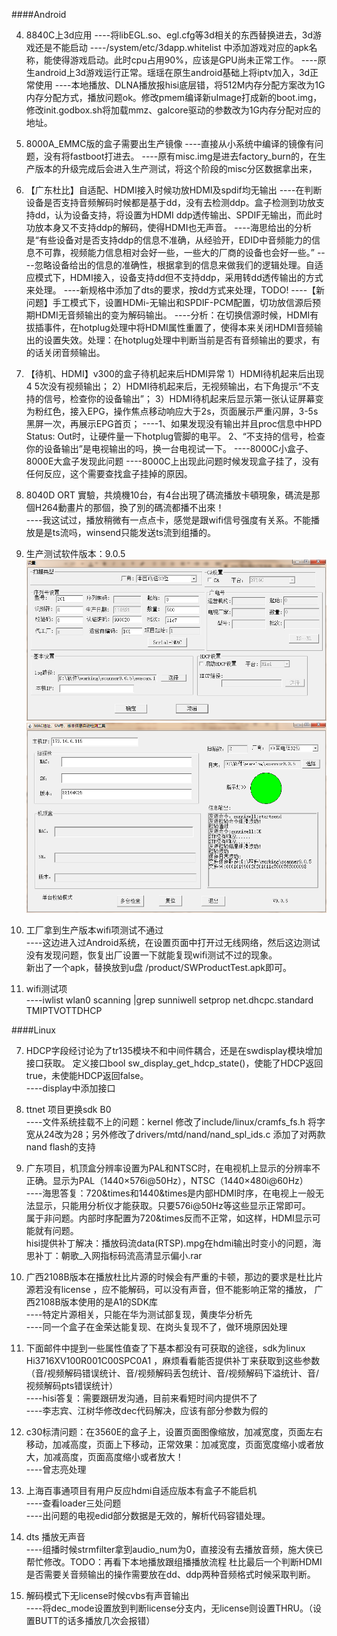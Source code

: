 
####Android



4. 8840C上3d应用
    ----将libEGL.so、egl.cfg等3d相关的东西替换进去，3d游戏还是不能启动
    ----/system/etc/3dapp.whitelist 中添加游戏对应的apk名称，能使得游戏启动。此时cpu占用90%，应该是GPU尚未正常工作。
    ----原生android上3d游戏运行正常。瑶瑶在原生android基础上将iptv加入，3d正常使用
    ----本地播放、DLNA播放报hisi底层错，将512M内存分配方案改为1G内存分配方式，播放问题ok。修改pmem编译新uImage打成新的boot.img，修改init.godbox.sh将加载mmz、galcore驱动的参数改为1G内存分配对应的地址。

3. 8000A_EMMC版的盒子需要出生产镜像
    ----直接从小系统中编译的镜像有问题，没有将fastboot打进去。
    ----原有misc.img是进去factory_burn的，在生产版本的升级完成后会进入生产测试，将这个阶段的misc分区数据拿出来，

2. 【广东杜比】自适配、HDMI接入时候功放HDMI及spdif均无输出
    ----在判断设备是否支持音频解码时候都是基于dd，没有去检测ddp。盒子检测到功放支持dd，认为设备支持，将设置为HDMI ddp透传输出、SPDIF无输出，而此时功放本身又不支持ddp的解码，使得HDMI也无声音。
    ----海思给出的分析是“有些设备对是否支持ddp的信息不准确，从经验开，EDID中音频能力的信息不可靠，视频能力信息相对会好一些，一些大的厂商的设备也会好一些。”
    ----忽略设备给出的信息的准确性，根据拿到的信息来做我们的逻辑处理。自适应模式下，HDMI接入，设备支持dd但不支持ddp，采用转dd透传输出的方式来处理。
    ----新规格中添加了dts的要求，按dd方式来处理，TODO!
    ----【新问题】手工模式下，设置HDMi-无输出和SPDIF-PCM配置，切功放信源后预期HDMI无音频输出的变为解码输出。
        ----分析：在切换信源时候，HDMI有拔插事件，在hotplug处理中将HDMI属性重置了，使得本来关闭HDMI音频输出的设置失效。处理：在hotplug处理中判断当前是否有音频输出的要求，有的话关闭音频输出。

1. 【待机、HDMI】v300的盒子待机起来后HDMI异常
    1）HDMI待机起来后出现4 5次没有视频输出；
    2）HDMI待机起来后，无视频输出，右下角提示“不支持的信号，检查你的设备输出”；
    3）HDMI待机起来后显示第一张认证屏幕变为粉红色，接入EPG，操作焦点移动响应大于2s，页面展示严重闪屏，3-5s黑屏一次，再展示EPG首页；
    ----1、如果发现没有输出并且proc信息中HPD Status: Out时，让硬件量一下hotplug管脚的电平。
          2、“不支持的信号，检查你的设备输出”是电视输出的吗，换一台电视试一下。
    ----8000C小盒子、8000E大盒子发现此问题
    ----8000C上出现此问题时候发现盒子挂了，没有任何反应，这个需要查找盒子挂掉的原因。



4. 8040D  ORT 實驗，共燒機10台，有4台出現了碼流播放卡頓現象，碼流是那個H264動畫片的那個，換了別的碼流都播不出來！   
     ----我这试过，播放稍微有一点点卡，感觉是跟wifi信号强度有关系。不能播放是是ts流吗，winsend只能发送ts流到组播的。  

3. 生产测试软件版本：9.0.5  
![pic_002](res/linux_android杂项问题单/linux_android_002.png)  
![pic_001](res/linux_android杂项问题单/linux_android_001.png)  

2. 工厂拿到生产版本wifi项测试不通过  
     ----这边进入过Android系统，在设置页面中打开过无线网络，然后这边测试没有发现问题，恢复出厂设置一下就能复现wifi测试不过的现象。  
    新出了一个apk，替换放到u盘 /product/SWProductTest.apk即可。  

1. wifi测试项  
     ----iwlist wlan0 scanning |grep sunniwell 
setprop net.dhcpc.standard  TMIPTVOTTDHCP  



####Linux



7. HDCP字段经讨论为了tr135模块不和中间件耦合，还是在swdisplay模块增加接口获取。
定义接口bool sw_display_get_hdcp_state()，使能了HDCP返回true，未使能HDCP返回false。  
     ----display中添加接口  

6. ttnet 项目更换sdk B0  
     ----文件系统挂载不上的问题：kernel 修改了include/linux/cramfs_fs.h 将字宽从24改为28；另外修改了drivers/mtd/nand/nand_spl_ids.c 添加了对两款nand flash的支持  

5. 广东项目，机顶盒分辨率设置为PAL和NTSC时，在电视机上显示的分辨率不正确。显示为PAL（1440&times;576i@50Hz），NTSC（1440&times;480i@60Hz）  
     ----海思答复：720&times和1440&times是内部HDMI时序，在电视上一般无法显示，只能用分析仪才能获取。只要576i@50Hz等这些显示正常即可。  
     属于非问题。内部时序配置为720&times反而不正常，如这样，HDMI显示可能就有问题。  
     hisi提供补丁解决：播放码流data(RTSP).mpg在hdmi输出时变小的问题，海思补丁：朝歌_入网指标码流高清显示偏小.rar  
 

4. 广西2108B版本在播放杜比片源的时候会有严重的卡顿，那边的要求是杜比片源若没有license ，应不能解码，可以没有声音，但不能影响正常的播放， 广西2108B版本使用的是A1的SDK库  
     ----特定片源相关，只能在华为测试部复现，黄庚华分析先  
     ----同一个盒子在金荣达能复现、在岗头复现不了，做环境原因处理  

3. 下面邮件中提到一些属性值查了下基本都没有可获取的途径，sdk为linux Hi3716XV100R001C00SPC0A1 ，麻烦看看能否提供补丁来获取到这些参数（音/视频解码错误统计、音/视频解码丢包统计、音/视频解码下溢统计、音/视频解码pts错误统计）  
     ----hisi答复：需要跟研发沟通，目前来看短时间内提供不了  
     ----李志宾、江树华修改dec代码解决，应该有部分参数为假的  

2. c30标清问题：在3560E的盒子上，设置页面图像缩放，加减宽度，页面左右移动，加减高度，页面上下移动，正常效果：加减宽度，页面宽度缩小或者放大，加减高度，页面高度缩小或者放大！  
    ----曾志亮处理  

1. 上海百事通项目有用户反应hdmi自适应版本有盒子不能启机  
    ----查看loader三处问题  
    ----出问题的电视edid部分数据是无效的，解析代码容错处理。  





2. dts 播放无声音  
     ----组播时候strmfilter拿到audio_num为0，直接没有去播放音频，施大侠已帮忙修改。TODO：再看下本地播放跟组播播放流程
     杜比最后一个判断HDMI是否需要关音频输出的操作需要放在dd、ddp两种音频格式时候采取判断。  

1. 解码模式下无license时候cvbs有声音输出  
     ----将dec_mode设置放到判断license分支内，无license则设置THRU。（设置BUTT的话多播放几次会报错）  
